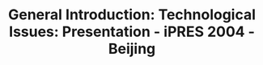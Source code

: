 ---
abstract: null
creators:
- Altenhöner, Reinhard
date: null
document_url: https://services.phaidra.univie.ac.at/api/object/o:294993/download
grand_parent: iPRES
institutions: []
keywords:
- beijing
landing_page_url: https://phaidra.univie.ac.at/o:294993
language: eng
layout: publication
license: CC BY-SA 3.0 AT
notes_url: null
parent: iPRES 2004
presentation_url: null
size: 651023
source_name: iPRES
title: 'General Introduction: Technological Issues: Presentation - iPRES 2004 - Beijing'
type: paper
year: 2004
---